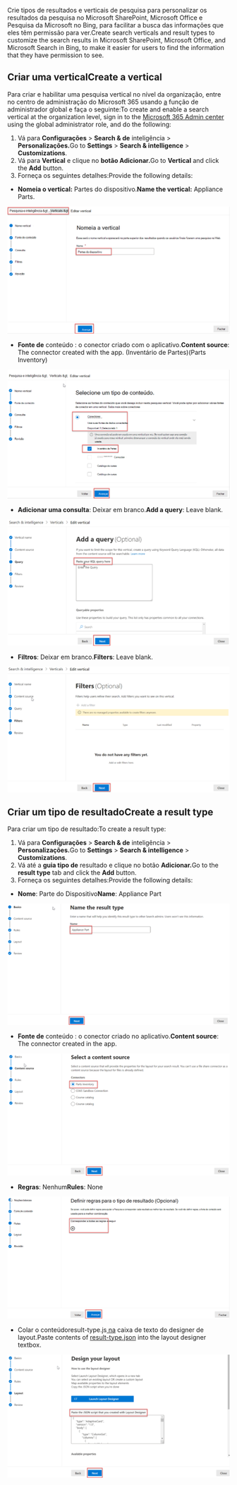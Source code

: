 <!-- markdownlint-disable MD002 MD025 MD041 -->

<span data-ttu-id="c6ca1-101">Crie tipos de resultados e verticais de pesquisa para personalizar os resultados da pesquisa no Microsoft SharePoint, Microsoft Office e Pesquisa da Microsoft no Bing, para facilitar a busca das informações que eles têm permissão para ver.</span><span class="sxs-lookup"><span data-stu-id="c6ca1-101">Create search verticals and result types to customize the search results in Microsoft SharePoint, Microsoft Office, and Microsoft Search in Bing, to make it easier for users to find the information that they have permission to see.</span></span>

## <a name="create-a-vertical"></a><span data-ttu-id="c6ca1-102">Criar uma vertical</span><span class="sxs-lookup"><span data-stu-id="c6ca1-102">Create a vertical</span></span>

<span data-ttu-id="c6ca1-103">Para criar e habilitar uma pesquisa vertical no nível da organização, entre no centro de administração do Microsoft 365 usando [a](https://admin.microsoft.com/) função de administrador global e faça o seguinte:</span><span class="sxs-lookup"><span data-stu-id="c6ca1-103">To create and enable a search vertical at the organization level, sign in to the [Microsoft 365 Admin center](https://admin.microsoft.com/) using the global administrator role, and do the following:</span></span>

1. <span data-ttu-id="c6ca1-104">Vá para **Configurações**  >  **Search & de** inteligência  >  **Personalizações.**</span><span class="sxs-lookup"><span data-stu-id="c6ca1-104">Go to **Settings** > **Search & intelligence** > **Customizations**.</span></span>
2. <span data-ttu-id="c6ca1-105">Vá para **Vertical** e clique no **botão Adicionar.**</span><span class="sxs-lookup"><span data-stu-id="c6ca1-105">Go to **Vertical** and click the **Add** button.</span></span>
3. <span data-ttu-id="c6ca1-106">Forneça os seguintes detalhes:</span><span class="sxs-lookup"><span data-stu-id="c6ca1-106">Provide the following details:</span></span>
  * <span data-ttu-id="c6ca1-107">**Nomeia o vertical:** Partes do dispositivo.</span><span class="sxs-lookup"><span data-stu-id="c6ca1-107">**Name the vertical:** Appliance Parts.</span></span>

   ![Captura de tela da seção "Nome da vertical"](images/connectors-images/build11.png)

  * <span data-ttu-id="c6ca1-109">**Fonte de** conteúdo : o conector criado com o aplicativo.</span><span class="sxs-lookup"><span data-stu-id="c6ca1-109">**Content source**: The connector created with the app.</span></span> <span data-ttu-id="c6ca1-110">(Inventário de Partes)</span><span class="sxs-lookup"><span data-stu-id="c6ca1-110">(Parts Inventory)</span></span>

   ![Captura de tela da seção "Fonte de conteúdo"](images/connectors-images/build12.png)

  * <span data-ttu-id="c6ca1-112">**Adicionar uma consulta**: Deixar em branco.</span><span class="sxs-lookup"><span data-stu-id="c6ca1-112">**Add a query**: Leave blank.</span></span>

   ![Captura de tela da seção "Adicionar uma consulta"](images/connectors-images/build13.png)

  * <span data-ttu-id="c6ca1-114">**Filtros**: Deixar em branco.</span><span class="sxs-lookup"><span data-stu-id="c6ca1-114">**Filters**: Leave blank.</span></span>

   ![Captura de tela da seção "Filters"](images/connectors-images/build14.png)

## <a name="create-a-result-type"></a><span data-ttu-id="c6ca1-116">Criar um tipo de resultado</span><span class="sxs-lookup"><span data-stu-id="c6ca1-116">Create a result type</span></span>

<span data-ttu-id="c6ca1-117">Para criar um tipo de resultado:</span><span class="sxs-lookup"><span data-stu-id="c6ca1-117">To create a result type:</span></span>

1. <span data-ttu-id="c6ca1-118">Vá para **Configurações**  >  **Search & de** inteligência  >  **Personalizações.**</span><span class="sxs-lookup"><span data-stu-id="c6ca1-118">Go to **Settings** > **Search & intelligence** > **Customizations**.</span></span>
2. <span data-ttu-id="c6ca1-119">Vá até a **guia tipo de** resultado e clique no botão **Adicionar.**</span><span class="sxs-lookup"><span data-stu-id="c6ca1-119">Go to the **result type** tab and click the **Add** button.</span></span>
3. <span data-ttu-id="c6ca1-120">Forneça os seguintes detalhes:</span><span class="sxs-lookup"><span data-stu-id="c6ca1-120">Provide the following details:</span></span>

  * <span data-ttu-id="c6ca1-121">**Nome**: Parte do Dispositivo</span><span class="sxs-lookup"><span data-stu-id="c6ca1-121">**Name**: Appliance Part</span></span>

   ![Captura de tela da seção "Nomear o tipo de resultado"](images/connectors-images/build15.png)

  * <span data-ttu-id="c6ca1-123">**Fonte de** conteúdo : o conector criado no aplicativo.</span><span class="sxs-lookup"><span data-stu-id="c6ca1-123">**Content source**: The connector created in the app.</span></span>

   ![Captura de tela da seção "Selecionar uma fonte de conteúdo"](images/connectors-images/build16.png)

  * <span data-ttu-id="c6ca1-125">**Regras**: Nenhum</span><span class="sxs-lookup"><span data-stu-id="c6ca1-125">**Rules**: None</span></span>

   ![Captura de tela da seção "Definir regras"](images/connectors-images/build17.png)

  * <span data-ttu-id="c6ca1-127">Colar o conteúdoresult-type.js[ na](https://github.com/microsoftgraph/msgraph-search-connector-sample/blob/master/result-type.json) caixa de texto do designer de layout.</span><span class="sxs-lookup"><span data-stu-id="c6ca1-127">Paste contents of [result-type.json](https://github.com/microsoftgraph/msgraph-search-connector-sample/blob/master/result-type.json) into the layout designer textbox.</span></span>

   ![Captura de tela da seção "Design layout"](images/connectors-images/build18.png)
